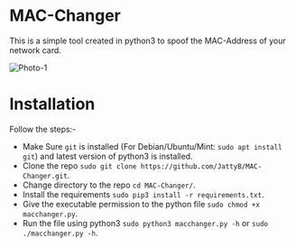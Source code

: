 
# MAC-Changer
This is a simple tool created in python3 to spoof the MAC-Address of your network card.

![Photo-1](https://user-images.githubusercontent.com/28957866/171056281-a49b797a-b86a-4fc4-8b15-497241d8ba90.png)


# Installation
Follow the steps:-
  * Make Sure `git` is installed (For Debian/Ubuntu/Mint: `sudo apt install git`) and latest version of python3 is installed.
  * Clone the repo `sudo git clone https://github.com/JattyB/MAC-Changer.git`.
  * Change directory to the repo `cd MAC-Changer/`.
  * Install the requirements `sudo pip3 install -r requirements.txt`.
  * Give the executable permission to the python file `sudo chmod +x macchanger.py`.
  * Run the file using python3 `sudo python3 macchanger.py -h` or `sudo ./macchanger.py -h`.
